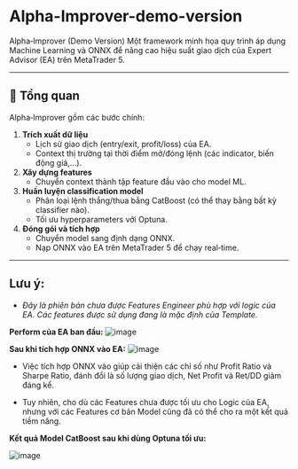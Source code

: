# Alpha-Improver-demo-version

Alpha‑Improver (Demo Version)
Một framework minh họa quy trình áp dụng Machine Learning và ONNX để nâng cao hiệu suất giao dịch của Expert Advisor (EA) trên MetaTrader 5.

---

## 🚀 Tổng quan

Alpha‑Improver gồm các bước chính:
1. **Trích xuất dữ liệu**  
   - Lịch sử giao dịch (entry/exit, profit/loss) của EA.  
   - Context thị trường tại thời điểm mở/đóng lệnh (các indicator, biến động giá,…).
2. **Xây dựng features**  
   - Chuyển context thành tập feature đầu vào cho model ML.
3. **Huấn luyện classification model**  
   - Phân loại lệnh thắng/thua bằng CatBoost (có thể thay bằng bất kỳ classifier nào).  
   - Tối ưu hyperparameters với Optuna.
4. **Đóng gói và tích hợp**  
   - Chuyển model sang định dạng ONNX.  
   - Nạp ONNX vào EA trên MetaTrader 5 để chạy real‑time.

---


## Lưu ý:
- _Đây là phiên bản chưa được Features Engineer phù hợp với logic của EA. Các features được sử dụng đang là mặc định của Template._

**Perform của EA ban đầu:**
![image](https://github.com/user-attachments/assets/0d3b3f43-5baf-416a-bc2e-2d0ff8ec4f16)


**Sau khi tích hợp ONNX vào EA:**
![image](https://github.com/user-attachments/assets/9312d7c8-f486-4f93-bbe0-c816fa25fae7)


- Việc tích hợp ONNX vào giúp cải thiện các chỉ số như Profit Ratio và Sharpe Ratio, đánh đổi là số lượng giao dịch, Net Profit và Ret/DD giảm đáng kể.

- Tuy nhiên, cho dù các Features chưa được tối ưu cho Logic của EA, nhưng với các Features cơ bản Model cũng đã có thể cho ra một kết quả tiềm năng.

**Kết quả Model CatBoost sau khi dùng Optuna tối ưu:**

![image](https://github.com/user-attachments/assets/2d0b370c-2336-4165-9a93-8be89161362e)

